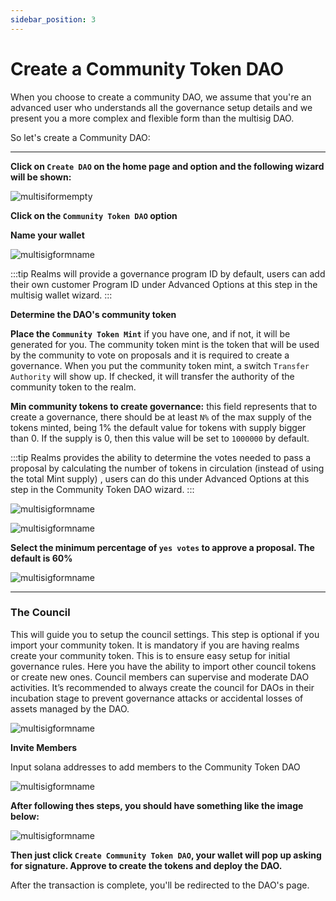 ```yaml
---
sidebar_position: 3
---
```


# Create a Community Token DAO

When you choose to create a community DAO, we assume that you're an advanced user who understands all the governance setup details and we present you a more complex and flexible form than the multisig DAO.

So let's create a Community DAO:

---

**Click on `Create DAO` on the home page and option and the following wizard will be shown:**

![multisiformempty](https://user-images.githubusercontent.com/22420711/178862160-75a2bd5a-133e-47a2-a487-9b7ad6f66137.png)

**Click on the `Community Token DAO` option**

**Name your wallet**

![multisigformname](https://user-images.githubusercontent.com/22420711/179025138-518b96aa-64cb-430f-a597-7ba22a369bb8.png)

:::tip
Realms will provide a governance program ID by default, users can add their own customer Program ID under Advanced Options at this step in the multisig wallet wizard.
:::

**Determine the DAO's community token**

**Place the `Community Token Mint`** if you have one, and if not, it will be generated for you. The community token mint is the token that will be used by the community to vote on proposals and it is required to create a governance.
    When you put the community token mint, a switch `Transfer Authority` will show up. If checked, it will transfer the authority of the community token to the realm.

**Min community tokens to create governance:** this field represents that to create a governance, there should be at least `N%` of the max supply of the tokens minted, being 1% the default value for tokens with supply bigger than 0. If the supply is 0, then this value will be set to `1000000` by default.

:::tip
Realms provides the ability to determine the votes needed to pass a proposal by calculating the number of tokens in circulation (instead of using the total Mint supply) , users can do this under Advanced Options at this step in the Community Token DAO wizard.
:::

![multisigformname](https://user-images.githubusercontent.com/22420711/179033113-bfb2f48a-f1c8-403d-9c35-07b3029dbd4c.png)

![multisigformname](https://user-images.githubusercontent.com/22420711/179033254-4917cd81-c931-40bb-9858-1a01a1cb917e.png)

**Select the minimum percentage of `yes votes` to approve a proposal. The default is 60%**

![multisigformname](https://user-images.githubusercontent.com/22420711/179034017-03bd93cf-2c46-4601-9af9-6cb4e8c9489d.png)

---

### The Council

This will guide you to setup the council settings. This step is optional if you import your community token. It is mandatory if you are having realms create your community token. This is to ensure easy setup for initial governance rules. Here you have the ability to import other council tokens or create new ones. Council members can supervise and moderate DAO activities. It’s recommended to always create the council for DAOs in their incubation stage to prevent governance attacks or accidental losses of assets managed by the DAO.

![multisigformname](https://user-images.githubusercontent.com/22420711/179035193-1a3cca8e-4c23-469b-9cd0-a8132ac6c32c.png)

**Invite Members**

Input solana addresses to add members to the Community Token DAO

![multisigformname](https://user-images.githubusercontent.com/22420711/179035734-95c36450-c0c9-416d-9947-a40c715b43fa.png)

**After following thes steps, you should have something like the image below:**

![multisigformname](https://user-images.githubusercontent.com/22420711/179036613-8f6431f2-0943-411c-bb73-30c91bd3ee7d.png)

**Then just click `Create Community Token DAO`, your wallet will pop up asking for signature. Approve to create the tokens and deploy the DAO.**

After the transaction is complete, you'll be redirected to the DAO's page.
